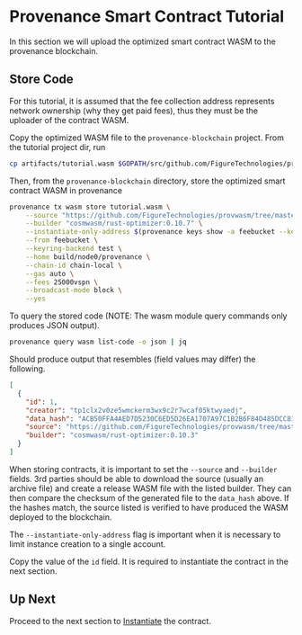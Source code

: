 # Provenance Smart Contract Tutorial

In this section we will upload the optimized smart contract WASM to the provenance blockchain.

## Store Code

For this tutorial, it is assumed that the fee collection address represents network ownership
(why they get paid fees), thus they must be the uploader of the contract WASM.

Copy the optimized WASM file to the `provenance-blockchain` project. From the tutorial project dir,
run

```bash
cp artifacts/tutorial.wasm $GOPATH/src/github.com/FigureTechnologies/provenance-blockchain
```

Then, from the `provenance-blockchain` directory, store the optimized smart contract WASM in
provenance

```bash
provenance tx wasm store tutorial.wasm \
    --source "https://github.com/FigureTechnologies/provwasm/tree/master/contracts/tutorial" \
    --builder "cosmwasm/rust-optimizer:0.10.7" \
    --instantiate-only-address $(provenance keys show -a feebucket --keyring-backend test --home build/node0/provenance) \
    --from feebucket \
    --keyring-backend test \
    --home build/node0/provenance \
    --chain-id chain-local \
    --gas auto \
    --fees 25000vspn \
    --broadcast-mode block \
    --yes
```

To query the stored code (NOTE: The wasm module query commands only produces JSON output).

```bash
provenance query wasm list-code -o json | jq
```

Should produce output that resembles (field values may differ) the following.

```json
[
  {
    "id": 1,
    "creator": "tp1clx2v0ze5wmckerm3wx9c2r7wcaf05ktwyaedj",
    "data_hash": "ACB50FFA4AED7D5230C6ED5D26EA1707A97C1B2B6F84D485DCC8154DD94C5B7A",
    "source": "https://github.com/FigureTechnologies/provwasm/tree/master/contracts/tutorial",
    "builder": "cosmwasm/rust-optimizer:0.10.3"
  }
]
```

When storing contracts, it is important to set the `--source` and `--builder` fields. 3rd parties
should be able to download the source (usually an archive file) and create a release WASM file with
the listed builder. They can then compare the checksum of the generated file to the `data_hash`
above. If the hashes match, the source listed is verified to have produced the WASM deployed to the
blockchain.

The `--instantiate-only-address` flag is important when it is necessary to limit instance creation
to a single account.

Copy the value of the `id` field. It is required to instantiate the contract in the next section.

## Up Next

Proceed to the next section to [Instantiate](10-instantiate.md) the contract.
